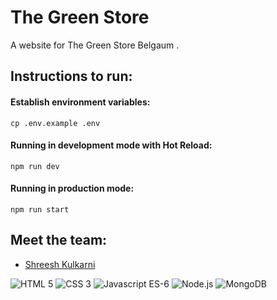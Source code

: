 # The Green Store
A website for The Green Store Belgaum .
<!-- Live Url : https://ashutoshfoods.herokuapp.com -->

## Instructions to run:

#### Establish environment variables:
``` 
cp .env.example .env
```

#### Running in development mode with Hot Reload:
```
npm run dev
```

#### Running in production mode:
```
npm run start
```


## Meet the team:
* [Shreesh Kulkarni](https://github.com/sgkul2000)


<!-- ![Twitter URL](https://img.shields.io/twitter/url?style=social&url=https%3A%2F%2Ftwitter.com%2FAshutoshParab8)
![Postman documentation](https://img.shields.io/badge/Postman-documentation-orange?style=flat&logo=Postman&link=https://web.postman.co/collections/11041485-260d4e5b-a48c-42be-8ca9-21b1c8cfe3fb&link=https://web.postman.co/collections/11041485-260d4e5b-a48c-42be-8ca9-21b1c8cfe3fb)
![Heroku Live URL](https://img.shields.io/badge/Heroku-Live%20URL-purple?style=flat&logo=Heroku&link=https://ashutoshfoods.herokuapp.com&link=https://ashutoshfoods.herokuapp.com) -->
![HTML 5](https://img.shields.io/badge/-HTML5-gray?style=flat&logo=HTML5)
![CSS 3](https://img.shields.io/badge/-CSS3-gray?style=flat&logo=CSS3)
![Javascript ES-6](https://img.shields.io/badge/-Javascript--ES6-gray?style=flat&logo=JavaScript)
![Node.js](https://img.shields.io/badge/-Node.js-gray?style=flat&logo=Node.js)
![MongoDB](https://img.shields.io/badge/-MongoDB-green?style=flat&logo=MongoDB)
